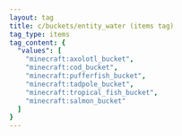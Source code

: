 ```yaml
---
layout: tag
title: c/buckets/entity_water (items tag)
tag_type: items
tag_content: {
  "values": [
    "minecraft:axolotl_bucket",
    "minecraft:cod_bucket",
    "minecraft:pufferfish_bucket",
    "minecraft:tadpole_bucket",
    "minecraft:tropical_fish_bucket",
    "minecraft:salmon_bucket"
  ]
}
---
```

